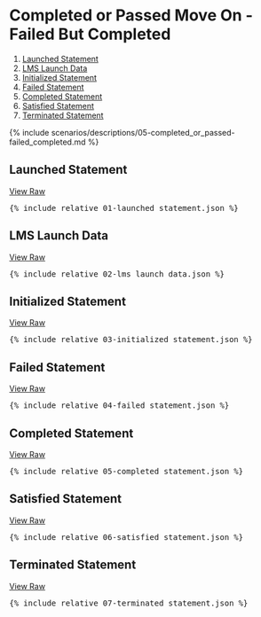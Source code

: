 ---
---

# Completed or Passed Move On - Failed But Completed

1. [Launched Statement](#launched-statement)
1. [LMS Launch Data](#lms-launch-data)
1. [Initialized Statement](#initialized-statement)
1. [Failed Statement](#failed-statement)
1. [Completed Statement](#completed-statement)
1. [Satisfied Statement](#satisfied-statement)
1. [Terminated Statement](#terminated-statement)

{% include scenarios/descriptions/05-completed_or_passed-failed_completed.md %}

## Launched Statement

[View Raw](01-launched_statement.json)

<pre>
{% include_relative 01-launched_statement.json %}
</pre>

## LMS Launch Data

[View Raw](02-lms_launch_data.json)

<pre>
{% include_relative 02-lms_launch_data.json %}
</pre>

## Initialized Statement

[View Raw](03-initialized_statement.json)

<pre>
{% include_relative 03-initialized_statement.json %}
</pre>

## Failed Statement

[View Raw](04-failed_statement.json)

<pre>
{% include_relative 04-failed_statement.json %}
</pre>

## Completed Statement

[View Raw](05-completed_statement.json)

<pre>
{% include_relative 05-completed_statement.json %}
</pre>

## Satisfied Statement

[View Raw](06-satisfied_statement.json)

<pre>
{% include_relative 06-satisfied_statement.json %}
</pre>

## Terminated Statement

[View Raw](07-terminated_statement.json)

<pre>
{% include_relative 07-terminated_statement.json %}
</pre>

